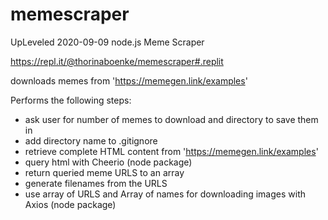 # memescraper

UpLeveled 2020-09-09 node.js Meme Scraper

https://repl.it/@thorinaboenke/memescraper#.replit

downloads memes from 'https://memegen.link/examples'

Performs the following steps:

- ask user for number of memes to download and directory to save them in
- add directory name to .gitignore
- retrieve complete HTML content from 'https://memegen.link/examples'
- query html with Cheerio (node package)
- return queried meme URLS to an array
- generate filenames from the URLS
- use array of URLS and Array of names for downloading images with Axios (node package)
